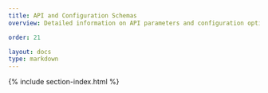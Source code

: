 ```yaml
---
title: API and Configuration Schemas
overview: Detailed information on API parameters and configuration options.

order: 21

layout: docs
type: markdown
---
```


{% include section-index.html %}

